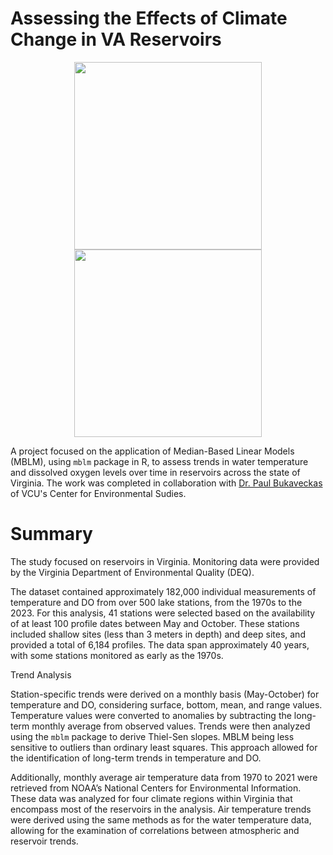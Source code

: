 # Assessing the Effects of Climate Change in VA Reservoirs

<p align="center">
  <img src="img/publication_images/reservoirAnalysis_publicationPlot.jpg" width="300">
  <img src="img/publication_images/resevoirAnalysis_publicationMap.jpg" width="300">
</p>


A project focused on the application of Median-Based Linear Models (MBLM), using `mblm` package in R, to assess trends in water temperature and dissolved oxygen levels over time in reservoirs across the state of Virginia. The work was completed in collaboration with [Dr. Paul Bukaveckas](https://blogs.vcu.edu/pabukaveckas/) of VCU's Center for Environmental Sudies.

# Summary

The study focused on reservoirs in Virginia. Monitoring data were provided by the Virginia Department of Environmental Quality (DEQ). 

The dataset contained approximately 182,000 individual measurements of temperature and DO from over 500 lake stations, from the 1970s to the 2023. For this analysis, 41 stations were selected based on the availability of at least 100 profile dates between May and October. These stations included shallow sites (less than 3 meters in depth) and deep sites, and provided a total of 6,184 profiles. The data span approximately 40 years, with some stations monitored as early as the 1970s.

Trend Analysis

Station-specific trends were derived on a monthly basis (May-October) for temperature and DO, considering surface, bottom, mean, and range values. Temperature values were converted to anomalies by subtracting the long-term monthly average from observed values. Trends were then analyzed using the `mblm` package to derive Thiel-Sen slopes. MBLM being less sensitive to outliers than ordinary least squares. This approach allowed for the identification of long-term trends in temperature and DO.

Additionally, monthly average air temperature data from 1970 to 2021 were retrieved from NOAA’s National Centers for Environmental Information. These data was analyzed for four climate regions within Virginia that encompass most of the reservoirs in the analysis. Air temperature trends were derived using the same methods as for the water temperature data, allowing for the examination of correlations between atmospheric and reservoir trends.


